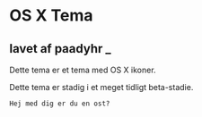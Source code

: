 OS X Tema
=

lavet af paadyhr
_
---

Dette tema er et tema med OS X ikoner.

Dette tema er stadig i et meget tidligt beta-stadie.



`Hej med dig er du en ost?`
